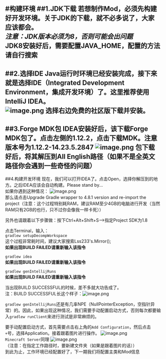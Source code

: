 #构建环境
##1.JDK下载
若想制作Mod，必须先构建好开发环境。关于JDK的下载，就不必多说了，大家应该都会。  
_注意：JDK版本必须为8，否则可能会出问题_  
JDK8安装好后，需要配置JAVA_HOME，配置的方法请自行搜索
---
##2.选择IDE
Java运行时环境已经安装完成，接下来就是选择IDE（Integrated Development Environment，集成开发环境）了。这里推荐使用IntelliJ IDEA。  
![image.png](https://i.loli.net/2020/03/07/IEoZKgqejMTJb9d.png)
选择右边免费的社区版下载并安装。
---
##3.Forge MDK包
IDEA安装好后，该下载Forge MDK包了。点击左侧的1.12.2，点击下载MDK。注意版本号为1.12.2-14.23.5.2847
![image.png](https://i.loli.net/2020/03/07/ZEbznyDOTpMSf6u.png)
包下载好后，将其解压到**All English路径**（如果不是全英文路径你会遇到一些奇怪的问题）
---
##4.构建开发环境
现在，我们可以打开IDEA了。点击Open，选择你解压到的地方。之后IDEA应该会自动构建。Please stand by...  
如果你遇到这种情况：
![image.png](https://i.loli.net/2020/03/07/6nyfhXagzZ4vEDF.png)  
那么请点击Upgrade Gradle wrapper to 4.8.1 version and re-import the project（注意：这个过程特别耗RAM，建议RAM至少4GB的电脑进行开发（当然RAM只有2GB的也行，只不过你会像我一样卡死））  
  
另外也请跟着以下步骤做：按下Ctrl+Alt+Shift+S-->指定Project SDK为1.8  

点击Terminal，输入：  
`gradlew setupDecompWorkspace`  
这个过程非常耗时间，建议大家搜索Lss233's.Mirror();  
**如果出现BUILD FAILED请重新输入该指令**  

`gradlew idea`  
**如果出现BUILD FAILED请重新输入该指令**  

`gradlew genIntellijRuns`  
**如果出现BUILD FAILED请重新输入该指令**  

当出现BUILD SUCCESSFUL的时候，差不多就大功告成了。  
注：BUILD SUCCESSFUL长这个样子：![image.png](https://i.loli.net/2020/03/07/bn4ypjoAvCeKWSw.png)  

`gradlew genIntellijRuns`还是有几率NPE（NullPointerException，空指针异常）的。因此，如果出现这种情况，我们需要手动配置启动方式，否则每次都要输入`gradlew runClient`来进行测试是非常麻烦的。  

要手动配置启动方式，首先需要点击右上角的`Add Configuration`，然后点击`+`号，选择Application。接着跟着图片进行操作。
![image.png](https://i.loli.net/2020/03/07/hFe4kwHmvdY9QGp.png)  
`Minecraft Server`同理
![image.png](https://i.loli.net/2020/03/07/oqO57fkBSIPwRDd.png)  
（注意：在指定工作路径时，要新建文件夹（如果是跟着图片的话））  
到此为止，工作环境已经配置好了，下一期我们将配置主类和Mod信息